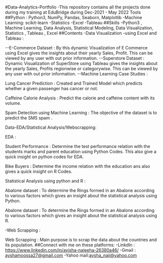 #Data-Analytics-Portfolio
-This repository contains all the projects done during my training at EduBridge during Dec-2021 - May 2022
Tools
##Python : Python3, NumPy, Pandas, Seaborn, Matplotlib
-Machine Learning: scikit-learn
-Statistics
-Excel
-Tableau
##Skills
-Python3 , Machine Learning, Data Analysis, Statistical Modeling, Data Visualization, Statistics , Tableau , Excel
##Contents
-Data Visualization -using Excel and Tableau :

--E-Commerce Dataset : By this dynamic Visualization of E Commerce using Excel gives the insights about their yearly Sales, Profit. This can be viewed by any user with out prior information.
--Superstore Dataset : Dynamic Visualization of SuperStore using Tableau gives the insights about the yearly Sales, Profits regionwise or categorywise. This can be viewed by any user with out prior information.
--Machine Learning Case Studies :

Lung Cancer Prediction : Created and Trained Model which predicts whether a given passenger has cancer or not.

Caffeine Calorie Analysis : Predict the calorie and caffeine content with its volume.

Spam Detection using Machine Learning : The objective of the dataset is to predict the SMS spam .

Data-EDA/Statistical Analysis/Webscrapping:

EDA :

Student Performance : Determine the test performance relation with the students marks and parent education using Python Codes. This also give a quick insight on python codes for EDA.

Bike Buyers : Determine the income relation with the education ans also gives a quick insight on R Codes.

Statistical Analysis using python and R :

Abalone dataset : To determine the Rings formed in an Abalone according to various factors which gives an insight about the statistical analysis using Python.

Abalone dataset : To determine the Rings formed in an Abalone according to various factors which gives an insight about the statistical analysis using R.

-Web Scrapping :

Web Scrapping : Main purpose is to scrap the data about the countries and its population.
##Connect with me on these platforms:
-LinkdIn : https://www.linkedin.com/in/ayisha-najeeha-26380a46/
-Gmail : ayshamoossa27@gmail.com
-Yahoo mail:aysha_naji@yahoo.com
